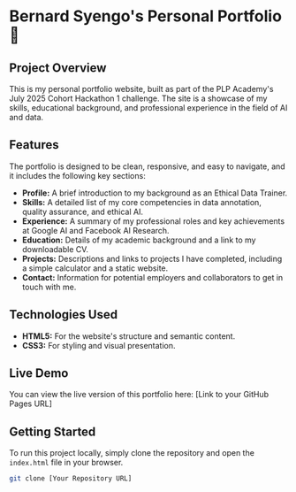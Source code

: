 # Bernard Syengo's Personal Portfolio 🚀

## Project Overview

This is my personal portfolio website, built as part of the PLP Academy's July 2025 Cohort Hackathon 1 challenge. The site is a showcase of my skills, educational background, and professional experience in the field of AI and data.

## Features

The portfolio is designed to be clean, responsive, and easy to navigate, and it includes the following key sections:

- **Profile:** A brief introduction to my background as an Ethical Data Trainer.
- **Skills:** A detailed list of my core competencies in data annotation, quality assurance, and ethical AI.
- **Experience:** A summary of my professional roles and key achievements at Google AI and Facebook AI Research.
- **Education:** Details of my academic background and a link to my downloadable CV.
- **Projects:** Descriptions and links to projects I have completed, including a simple calculator and a static website.
- **Contact:** Information for potential employers and collaborators to get in touch with me.

## Technologies Used

- **HTML5:** For the website's structure and semantic content.
- **CSS3:** For styling and visual presentation.

## Live Demo

You can view the live version of this portfolio here:
[Link to your GitHub Pages URL]

## Getting Started

To run this project locally, simply clone the repository and open the `index.html` file in your browser.

```sh
git clone [Your Repository URL]